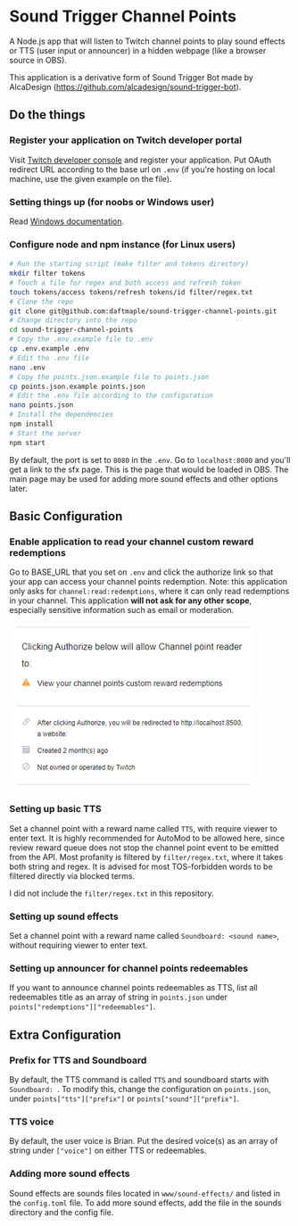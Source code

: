 # Sound Trigger Channel Points

A Node.js app that will listen to Twitch channel points to play sound effects
or TTS (user input or announcer) in a hidden webpage (like a browser source in OBS).

This application is a derivative form of Sound Trigger Bot made by AlcaDesign (https://github.com/alcadesign/sound-trigger-bot).

## Do the things

### Register your application on Twitch developer portal

Visit [Twitch developer console](https://dev.twitch.tv/console/apps) and register your application. Put OAuth redirect URL according to the base url on `.env` (if you're hosting on local machine, use the given example on the file).

### Setting things up (for noobs or Windows user)

Read [Windows documentation](WINDOWS.md).

### Configure node and npm instance (for Linux users)

```bash
# Run the starting script (make filter and tokens directory)
mkdir filter tokens
# Touch a file for regex and both access and refresh token
touch tokens/access tokens/refresh tokens/id filter/regex.txt
# Clone the repo
git clone git@github.com:daftmaple/sound-trigger-channel-points.git
# Change directory into the repo
cd sound-trigger-channel-points
# Copy the .env.example file to .env
cp .env.example .env
# Edit the .env file
nano .env
# Copy the points.json.example file to points.json
cp points.json.example points.json
# Edit the .env file according to the configuration
nano points.json
# Install the dependencies
npm install
# Start the server
npm start
```

By default, the port is set to `8080` in the `.env`. Go to `localhost:8080` and
you'll get a link to the sfx page. This is the page that would be loaded in OBS.
The main page may be used for adding more sound effects and other options later.

## Basic Configuration

### Enable application to read your channel custom reward redemptions

Go to BASE_URL that you set on `.env` and click the authorize link so that your app can access your channel points redemption.
Note: this application only asks for `channel:read:redemptions`, where it can only read redemptions in your channel. This application **will not ask for any other scope**, especially sensitive information such as email or moderation.

![Authorize](www/authorize.png)

### Setting up basic TTS

Set a channel point with a reward name called `TTS`, with require viewer to enter text. It is highly recommended for AutoMod to be allowed here, since review reward queue does not stop the channel point event to be emitted from the API. Most profanity is filtered by `filter/regex.txt`, where it takes both string and regex. It is advised for most TOS-forbidden words to be filtered directly via blocked terms.

I did not include the `filter/regex.txt` in this repository.

### Setting up sound effects

Set a channel point with a reward name called `Soundboard: <sound name>`, without requiring viewer to enter text.

### Setting up announcer for channel points redeemables

If you want to announce channel points redeemables as TTS, list all redeemables title as an array of string in `points.json` under `points["redemptions"]["redeemables"]`.

## Extra Configuration

### Prefix for TTS and Soundboard

By default, the TTS command is called `TTS` and soundboard starts with `Soundboard: `. To modify this, change the configuration on `points.json`, under `points["tts"]["prefix"]` or `points["sound"]["prefix"]`.

### TTS voice

By default, the user voice is Brian. Put the desired voice(s) as an array of string under `["voice"]` on either TTS or redeemables.

### Adding more sound effects

Sound effects are sounds files located in `www/sound-effects/` and listed in the  `config.toml` file. To add more sound effects, add the file in the sounds directory and the config file.
